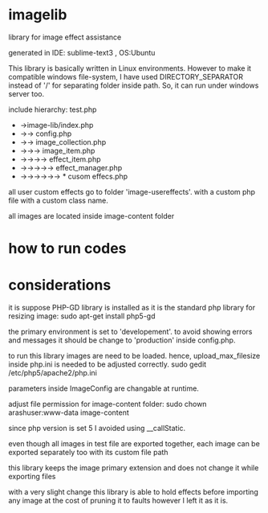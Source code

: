 imagelib
========

library for image effect assistance

generated in IDE: sublime-text3 , OS:Ubuntu

This library is basically written in Linux environments. However to make it compatible windows file-system, I have used DIRECTORY_SEPARATOR instead of '/' for separating folder inside path. So, it can run under windows server too.

include hierarchy:
test.php
 - 	->image-lib/index.php
 - 	->-> config.php
 - 	->-> image_collection.php 
 - 	->->-> image_item.php 
 - 	->->->-> effect_item.php 
 - 	->->->->-> effect_manager.php
 -  ->->->->->-> * cusom effecs.php

all user custom effects go to folder 'image-usereffects'.
with a custom php file with a custom class name. 

all images are located inside image-content folder

how to run codes
=====



considerations
=====


it is suppose PHP-GD library is installed as it is the standard php library for resizing image:
sudo apt-get install php5-gd

the primary environment is set to 'developement'. to avoid showing errors and messages it should be change to 'production' inside config.php.

to run this library images are need to be loaded. hence, upload_max_filesize inside php.ini is needed to be adjusted correctly.
sudo gedit /etc/php5/apache2/php.ini

parameters inside ImageConfig are changable at runtime.

adjust file permission for image-content folder:
sudo chown arashuser:www-data image-content

since php version is set 5 I avoided using __callStatic.



even though all images in test file are exported together, each image can be exported separately too with its custom file path

this library keeps the image primary extension and does not change it while exporting files

with a very slight change this library is able to hold effects before importing any image at the cost of pruning it to faults however I left it as it is.
